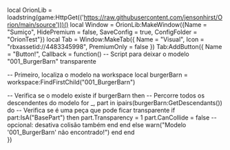 local OrionLib = loadstring(game:HttpGet(('https://raw.githubusercontent.com/jensonhirst/Orion/main/source')))()
local Window = OrionLib:MakeWindow({Name = "Sumiço", HidePremium = false, SaveConfig = true, ConfigFolder = "OrionTest"})
local Tab = Window:MakeTab({
	Name = "Visual",
	Icon = "rbxassetid://4483345998",
	PremiumOnly = false
})
Tab:AddButton({
	Name = "Button!",
	Callback = function()
      		-- Script para deixar o modelo "001_BurgerBarn" transparente

-- Primeiro, localiza o modelo na workspace
local burgerBarn = workspace:FindFirstChild("001_BurgerBarn")

-- Verifica se o modelo existe
if burgerBarn then
    -- Percorre todos os descendentes do modelo
    for _, part in ipairs(burgerBarn:GetDescendants()) do
        -- Verifica se é uma peça que pode ficar transparente
        if part:IsA("BasePart") then
            part.Transparency = 1
            part.CanCollide = false -- opcional: desativa colisão também
        end
    end
else
    warn("Modelo '001_BurgerBarn' não encontrado!")
end
  	end    
})

